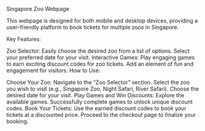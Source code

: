 

Singapore Zoo Webpage

This webpage is designed for both mobile and desktop devices, providing a user-friendly platform to book tickets for multiple zoos in Singapore.

Key Features:

Zoo Selector:
Easily choose the desired zoo from a list of options.
Select your preferred date for your visit.
Interactive Games:
Play engaging games to earn exciting discount codes for zoo tickets.
Add an element of fun and engagement for visitors.
How to Use:

Choose Your Zoo:
Navigate to the "Zoo Selector" section.
Select the zoo you wish to visit (e.g., Singapore Zoo, Night Safari, River Safari).
Choose the desired date for your visit.
Play Games and Win Discounts:
Explore the available games.
Successfully complete games to unlock unique discount codes.
Book Your Tickets:
Use the earned discount codes to book your tickets at a discounted price.
Proceed to the checkout page to finalize your booking.
